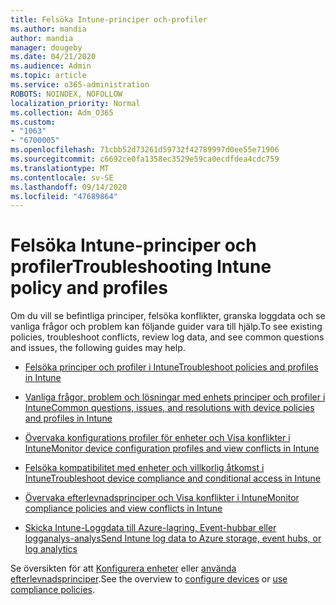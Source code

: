 ```yaml
---
title: Felsöka Intune-principer och-profiler
ms.author: mandia
author: mandia
manager: dougeby
ms.date: 04/21/2020
ms.audience: Admin
ms.topic: article
ms.service: o365-administration
ROBOTS: NOINDEX, NOFOLLOW
localization_priority: Normal
ms.collection: Adm_O365
ms.custom:
- "1063"
- "6700005"
ms.openlocfilehash: 71cbb52d73261d59732f42789997d0ee55e71906
ms.sourcegitcommit: c6692ce0fa1358ec3529e59ca0ecdfdea4cdc759
ms.translationtype: MT
ms.contentlocale: sv-SE
ms.lasthandoff: 09/14/2020
ms.locfileid: "47689864"
---
```

# <a name="troubleshooting-intune-policy-and-profiles"></a><span data-ttu-id="f3192-102">Felsöka Intune-principer och profiler</span><span class="sxs-lookup"><span data-stu-id="f3192-102">Troubleshooting Intune policy and profiles</span></span>

<span data-ttu-id="f3192-103">Om du vill se befintliga principer, felsöka konflikter, granska loggdata och se vanliga frågor och problem kan följande guider vara till hjälp.</span><span class="sxs-lookup"><span data-stu-id="f3192-103">To see existing policies, troubleshoot conflicts, review log data, and see common questions and issues, the following guides may help.</span></span>

- [<span data-ttu-id="f3192-104">Felsöka principer och profiler i Intune</span><span class="sxs-lookup"><span data-stu-id="f3192-104">Troubleshoot policies and profiles in Intune</span></span>](https://docs.microsoft.com/mem/intune/configuration/troubleshoot-policies-in-microsoft-intune)

- [<span data-ttu-id="f3192-105">Vanliga frågor, problem och lösningar med enhets principer och profiler i Intune</span><span class="sxs-lookup"><span data-stu-id="f3192-105">Common questions, issues, and resolutions with device policies and profiles in Intune</span></span>](https://docs.microsoft.com/intune/device-profile-troubleshoot)

- [<span data-ttu-id="f3192-106">Övervaka konfigurations profiler för enheter och Visa konflikter i Intune</span><span class="sxs-lookup"><span data-stu-id="f3192-106">Monitor device configuration profiles and view conflicts in Intune</span></span>](https://docs.microsoft.com/intune/device-profile-monitor)

- [<span data-ttu-id="f3192-107">Felsöka kompatibilitet med enheter och villkorlig åtkomst i Intune</span><span class="sxs-lookup"><span data-stu-id="f3192-107">Troubleshoot device compliance and conditional access in Intune</span></span>](https://docs.microsoft.com/intune/troubleshoot-conditional-access)

- [<span data-ttu-id="f3192-108">Övervaka efterlevnadsprinciper och Visa konflikter i Intune</span><span class="sxs-lookup"><span data-stu-id="f3192-108">Monitor compliance policies and view conflicts in Intune</span></span>](https://docs.microsoft.com/intune/compliance-policy-monitor)

- [<span data-ttu-id="f3192-109">Skicka Intune-Loggdata till Azure-lagring, Event-hubbar eller logganalys-analys</span><span class="sxs-lookup"><span data-stu-id="f3192-109">Send Intune log data to Azure storage, event hubs, or log analytics</span></span>](https://docs.microsoft.com/intune/review-logs-using-azure-monitor)

<span data-ttu-id="f3192-110">Se översikten för att [Konfigurera enheter](https://docs.microsoft.com/intune/device-profiles) eller [använda efterlevnadsprinciper](https://docs.microsoft.com/intune/device-compliance-get-started).</span><span class="sxs-lookup"><span data-stu-id="f3192-110">See the overview to [configure devices](https://docs.microsoft.com/intune/device-profiles) or [use compliance policies](https://docs.microsoft.com/intune/device-compliance-get-started).</span></span>